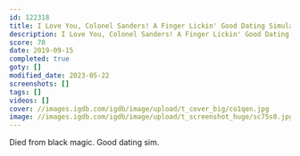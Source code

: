 ```yaml
---
id: 122318
title: I Love You, Colonel Sanders! A Finger Lickin' Good Dating Simulator
description: I Love You, Colonel Sanders! A Finger Lickin' Good Dating Simulator - Review
score: 70
date: 2019-09-15
completed: true
goty: []
modified_date: 2023-05-22
screenshots: []
tags: []
videos: []
cover: //images.igdb.com/igdb/image/upload/t_cover_big/co1qen.jpg
image: //images.igdb.com/igdb/image/upload/t_screenshot_huge/sc75s0.jpg
---
```

Died from black magic. Good dating sim.
